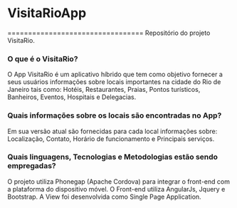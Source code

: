 # VisitaRioApp  
=================================
Repositório do projeto VisitaRio.

### O que é o VisitaRio?
O App VisitaRio é um aplicativo híbrido que tem como objetivo fornecer a seus usuários 
informações sobre locais importantes na cidade do Rio de Janeiro tais como: Hotéis, Restaurantes, 
Praias, Pontos turísticos, Banheiros, Eventos, Hospitais e Delegacias.

### Quais informações sobre os locais são encontradas no App?
Em sua versão atual são fornecidas para cada local informações sobre: Localização, Contato, 
Horário de funcionamento e Principais serviços.

### Quais linguagens, Tecnologias e Metodologias estão sendo empregadas?
O projeto utiliza Phonegap (Apache Cordova) para integrar o front-end com a plataforma do dispositivo móvel. O Front-end utiliza AngularJs,
Jquery e Bootstrap. A View foi desenvolvida como Single Page Application. 
